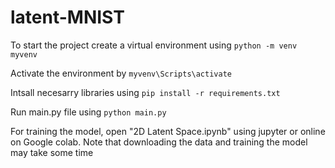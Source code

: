 # latent-MNIST

To start the project create a virtual environment using ```python -m venv myvenv ```

Activate the environment by ```myvenv\Scripts\activate```

Intsall necesarry libraries using ```pip install -r requirements.txt```

Run main.py file using ```python main.py```

For training the model, open "2D Latent Space.ipynb" using jupyter or online on Google colab. Note that downloading the data and training the model may take some time 
